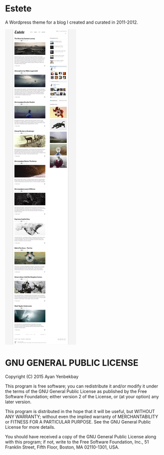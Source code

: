 # Estete

A Wordpress theme for a blog I created and curated in 2011-2012.

![Preview](https://raw.githubusercontent.com/yenbekbay/estete/master/preview.png)

# GNU GENERAL PUBLIC LICENSE
Copyright (C) 2015 Ayan Yenbekbay

This program is free software; you can redistribute it and/or modify it under the terms of the GNU General Public License as published by the Free Software Foundation; either version 2 of the License, or (at your option) any later version.

This program is distributed in the hope that it will be useful, but WITHOUT ANY WARRANTY; without even the implied warranty of MERCHANTABILITY or FITNESS FOR A PARTICULAR PURPOSE. See the GNU General Public License for more details.

You should have received a copy of the GNU General Public License along with this program; if not, write to the Free Software Foundation, Inc., 51 Franklin Street, Fifth Floor, Boston, MA 02110-1301, USA.
